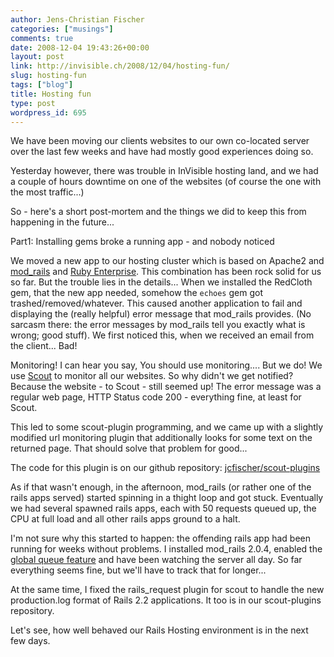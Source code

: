 ```yaml
---
author: Jens-Christian Fischer
categories: ["musings"]
comments: true
date: 2008-12-04 19:43:26+00:00
layout: post
link: http://invisible.ch/2008/12/04/hosting-fun/
slug: hosting-fun
tags: ["blog"]
title: Hosting fun
type: post
wordpress_id: 695
---
```


We have been moving our clients websites to our own co-located server over the last few weeks and have had mostly good experiences doing so.

Yesterday however, there was trouble in InVisible hosting land, and we had a couple of hours downtime on one of the websites (of course the one with the most traffic...)

So - here's a short post-mortem and the things we did to keep this from happening in the future...

Part1: Installing gems broke a running app - and nobody noticed

We moved a new app to our hosting cluster which is based on Apache2 and [mod_rails](http://www.modrails.com/) and [Ruby Enterprise](http://www.rubyenterpriseedition.com/). This combination has been rock solid for us so far. But the trouble lies in the details... When we installed the RedCloth gem, that the new app needed, somehow the `echoes` gem got trashed/removed/whatever. This caused another application to fail and displaying the (really helpful) error message that mod_rails provides. (No sarcasm there: the error messages by mod_rails tell you exactly what is wrong; good stuff). We first noticed this, when we received an email from the client... Bad! 

Monitoring! I can hear you say, You should use monitoring.... But we do! We use [Scout](http://scoutapp.com) to monitor all our websites. So why didn't we get notified? Because the website - to Scout - still seemed up! The error message was a regular web page, HTTP Status code 200 - everything fine, at least for Scout.

This led to some scout-plugin programming, and we came up with a slightly modified url monitoring plugin that additionally looks for some text on the returned page. That should solve that problem for good...

The code for this plugin is on our github repository: [jcfischer/scout-plugins](http://github.com/jcfischer/scout-plugins/tree/master) 

As if that wasn't enough, in the afternoon, mod_rails (or rather one of the rails apps served) started spinning in a thight loop and got stuck. Eventually we had several spawned rails apps, each with 50 requests queued up, the CPU at full load and all other rails apps ground to a halt.

I'm not sure why this started to happen: the offending rails app had been running for weeks without problems. I installed mod_rails 2.0.4, enabled the [global queue feature](http://blog.phusion.nl/2008/10/29/phusion-passenger-now-with-global-queuing/) and have been watching the server all day. So far everything seems fine, but we'll have to track that for longer...

At the same time, I fixed the rails_request plugin for scout to handle the new production.log format of Rails 2.2 applications. It too is in our scout-plugins repository.

Let's see, how well behaved our Rails Hosting environment is in the next few days.
